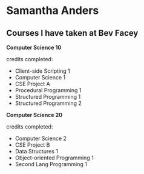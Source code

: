 # Samantha Anders

## Courses I have taken at Bev Facey

**Computer Science 10**

credits completed:

* Client-side Scripting 1
* Computer Science 1
* CSE Project A
* Procedural Programming 1
* Structured Programming 1
* Structured Programming 2


**Computer Science 20**

credits completed:

* Computer Science 2
* CSE Project B
* Data Structures 1
* Object-oriented Programming 1
* Second Lang Programming 1
 
